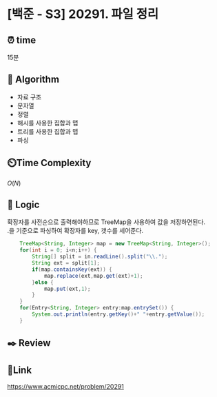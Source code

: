 # [백준 - S3] 20291. 파일 정리

## ⏰ **time**

15분

## :pushpin: **Algorithm**

- 자료 구조
- 문자열
- 정렬
- 해시를 사용한 집합과 맵
- 트리를 사용한 집합과 맵
- 파싱

## ⏲️**Time Complexity**

$O(N)$

## :round_pushpin: **Logic**

확장자를 사전순으로 출력해야하므로 TreeMap을 사용하여 값을 저장하면된다.  
.을 기준으로 파싱하여 확장자를 key, 갯수를 세어준다.

```java
	TreeMap<String, Integer> map = new TreeMap<String, Integer>();
	for(int i = 0; i<n;i++) {
		String[] split = in.readLine().split("\\.");
		String ext = split[1];
		if(map.containsKey(ext)) {
			map.replace(ext,map.get(ext)+1);
		}else {
			map.put(ext,1);
		}
	}
	for(Entry<String, Integer> entry:map.entrySet()) {
		System.out.println(entry.getKey()+" "+entry.getValue());
	}
```

## :black_nib: **Review**

## 📡**Link**

https://www.acmicpc.net/problem/20291
